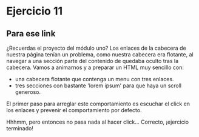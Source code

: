 # Ejercicio 11

## Para ese link

¿Recuerdas el proyecto del módulo uno? Los enlaces de la cabecera de nuestra página tenían un problema, como nuestra cabecera era flotante, al navegar a una sección parte del contenido de quedaba oculto tras la cabecera.
Vamos a animarnos y a preparar un HTML muy sencillo con:

- una cabecera flotante que contenga un menu con tres enlaces.
- tres secciones con bastante 'lorem ipsum' para que haya un scroll generoso.

El primer paso para arreglar este comportamiento es escuchar el click en los enlaces y prevenir el comportamiento por defecto.

Hhhmm, pero entonces no pasa nada al hacer click... Correcto, ¡ejercicio terminado!
